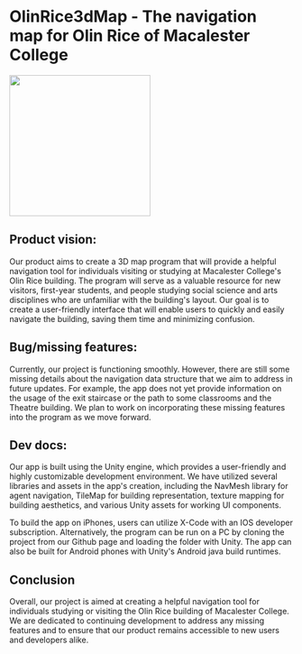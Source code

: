 # OlinRice3dMap - The navigation map for Olin Rice of Macalester College

<img src="https://i.imgur.com/cB75fmx.jpeg=250x250" width="250">

## Product vision:

Our product aims to create a 3D map program that will provide a helpful navigation tool for individuals visiting or studying at Macalester College's Olin Rice building. The program will serve as a valuable resource for new visitors, first-year students, and people studying social science and arts disciplines who are unfamiliar with the building's layout. Our goal is to create a user-friendly interface that will enable users to quickly and easily navigate the building, saving them time and minimizing confusion.


## Bug/missing features:

Currently, our project is functioning smoothly. However, there are still some missing details about the navigation data structure that we aim to address in future updates. For example, the app does not yet provide information on the usage of the exit staircase or the path to some classrooms and the Theatre building. We plan to work on incorporating these missing features into the program as we move forward.

## Dev docs:

Our app is built using the Unity engine, which provides a user-friendly and highly customizable development environment. We have utilized several libraries and assets in the app's creation, including the NavMesh library for agent navigation, TileMap for building representation, texture mapping for building aesthetics, and various Unity assets for working UI components.

To build the app on iPhones, users can utilize X-Code with an IOS developer subscription. Alternatively, the program can be run on a PC by cloning the project from our Github page and loading the folder with Unity. The app can also be built for Android phones with Unity's Android java build runtimes.

## Conclusion 

Overall, our project is aimed at creating a helpful navigation tool for individuals studying or visiting the Olin Rice building of Macalester College. We are dedicated to continuing development to address any missing features and to ensure that our product remains accessible to new users and developers alike.
